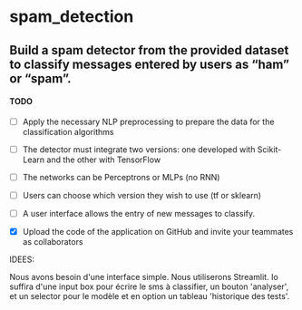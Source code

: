 # spam_detection

## Build a spam detector from the provided dataset to classify messages entered by users as “ham” or “spam”.


#### TODO

- [ ] Apply the necessary NLP preprocessing to prepare the data for the classification algorithms

- [ ] The detector must integrate two versions: one developed with Scikit-Learn and the other with TensorFlow

-[ ] The networks can be Perceptrons or MLPs (no RNN)

- [ ] Users can choose which version they wish to use (tf or sklearn)

- [ ] A user interface allows the entry of new messages to classify.

- [x] Upload the code of the application on GitHub and invite your teammates as collaborators


IDEES:

Nous avons besoin d'une interface simple. Nous utiliserons Streamlit. Io suffira d'une input box pour écrire le sms à classifier, un bouton 'analyser', et un selector pour le modèle et en option un tableau 'historique des tests'.

